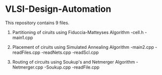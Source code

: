 # VLSI-Design-Automation
This repository contains 9 files.

1) Partitioning of ciruits using Fiduccia-Matteyses Algorithm
    -cell.h
    -main1.cpp
    
2) Placement of ciruits using Simulated Annealing Algorithm
    -main2.cpp
    -readFiles.cpp
    -readNets.cpp
    -readScl.cpp
  
3) Routing of circuits using Soukup's and Netmerger Algorithm
    -Netmerger.cpp
    -Soukup.cpp
    -readFile.cpp
    

